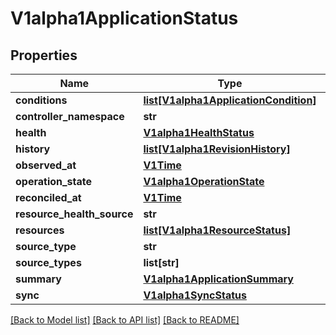 # V1alpha1ApplicationStatus

## Properties
Name | Type | Description | Notes
------------ | ------------- | ------------- | -------------
**conditions** | [**list[V1alpha1ApplicationCondition]**](V1alpha1ApplicationCondition.md) |  | [optional] 
**controller_namespace** | **str** |  | [optional] 
**health** | [**V1alpha1HealthStatus**](V1alpha1HealthStatus.md) |  | [optional] 
**history** | [**list[V1alpha1RevisionHistory]**](V1alpha1RevisionHistory.md) |  | [optional] 
**observed_at** | [**V1Time**](V1Time.md) |  | [optional] 
**operation_state** | [**V1alpha1OperationState**](V1alpha1OperationState.md) |  | [optional] 
**reconciled_at** | [**V1Time**](V1Time.md) |  | [optional] 
**resource_health_source** | **str** |  | [optional] 
**resources** | [**list[V1alpha1ResourceStatus]**](V1alpha1ResourceStatus.md) |  | [optional] 
**source_type** | **str** |  | [optional] 
**source_types** | **list[str]** |  | [optional] 
**summary** | [**V1alpha1ApplicationSummary**](V1alpha1ApplicationSummary.md) |  | [optional] 
**sync** | [**V1alpha1SyncStatus**](V1alpha1SyncStatus.md) |  | [optional] 

[[Back to Model list]](../README.md#documentation-for-models) [[Back to API list]](../README.md#documentation-for-api-endpoints) [[Back to README]](../README.md)

